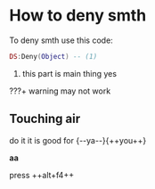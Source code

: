 # How to deny smth

To deny smth use this code:
```lua
DS:Deny(Object) -- (1)
```

1.  this part is main thing yes

???+ warning
    may not work

## Touching air
do it it is good for {--ya--}{++you++}

__aa__

press ++alt+f4++